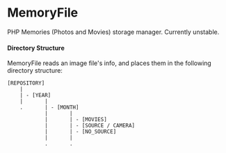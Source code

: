 # MemoryFile

PHP Memories (Photos and Movies) storage manager. Currently unstable.

#### Directory Structure

MemoryFile reads an image file's info, and places them in the following directory structure:

```
[REPOSITORY]
    |
    | - [YEAR]
    |       |
    .       | - [MONTH]
            |       |
            |       | - [MOVIES]
            |       | - [SOURCE / CAMERA]
            |       | - [NO_SOURCE]
            |       |
            .       .

```
